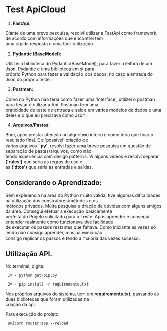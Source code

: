 # **Test ApiCloud**

1. **FastApi:**

Diante de uma breve pesquisa, resolvi utilizar a FastApi como framework, de acordo com informações que encontrei tem  
uma rápida resposta e uma fácil utilização.

2. **Pydantic (BaseModel):**

Utilizei a biblioteca do Pydantic(BaseModel), para fazer a leitura de um Json. Pydantic e uma biblioteca em si para  
próprio Python para fazer a validação dos dados, no caso a entrada do Json do próprio teste.

3. **Postman:**

Como no Python não teria como fazer uma 'interface', utilizei o postman para testar e utilizar a Api. Postman tem uma  
praticidade de teste de entrada e saída em vários modelos de dados e uma deles e o que eu precisava como Json.

4. **Arquivos/Pastas:**

Bom, após prestar atenção no algoritmo inteiro e como teria que ficar o resultado final. E a 'possível' criação de  
varios arquivos **'.py'**, resolvi fazer uma breve pesquisa em questão de separação de pastas/arquivos, como não  
tendo experiência com design patterns. Vi alguns vídeos e resolvi separar **('rules')** que seria as regras de uso e  
as **('dtos')** que seria as entradas e saídas.

## Considerando o Aprendizado:

Sem expêriencia na área do Python muito válida, tive algumas dificuldades na utilização dos construtores/métodos e os  
métodos privados. Muita pesquisa e tiração de dúvidas com alguns amigos da área. Consegui efetuar a execução
basicamente  
perfeita do Projeto solicitado para o Teste. Após aprender e consegui entender realmente como funcionava tive
facilidade  
de executar os passos restantes que faltava. Como iniciante as vezes só lendo não consigo aprender, mas na execução  
consigo replicar os passos e tendo a maioria das vezes sucesso.

## Utilização API.

No terminal, digite.

     1º - python get-pip.py
     
     2º - pip install -r requirements.txt  

Nos próprios arquivos do sistema, tem um **requirements.txt**, passando as duas bibliotecas que foram utilizadas na  
criação da api.

Para execução do projeto.

     uvicorn router:app --reload
